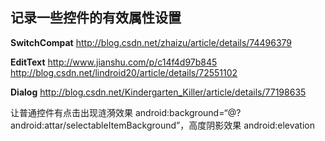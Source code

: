## 记录一些控件的有效属性设置


**SwitchCompat**  http://blog.csdn.net/zhaizu/article/details/74496379

**EditText**  http://www.jianshu.com/p/c14f4d97b845
http://blog.csdn.net/lindroid20/article/details/72551102

**Dialog**
http://blog.csdn.net/Kindergarten_Killer/article/details/77198635


让普通控件有点击出现涟漪效果 android:background=“@?android:attar/selectableItemBackground”，高度阴影效果
android:elevation
